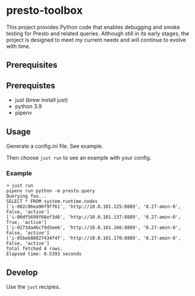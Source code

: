 # presto-toolbox

This project provides Python code that enables debugging and smoke testing for Presto and related queries. Although still in its early stages, the project is designed to meet my current needs and will continue to evolve with time.

## Prerequisites

## Prerequistes

- just (brew install just)
- python 3.9
- pipenv

## Usage

Generate a config.ini file. See example.

Then choose `just run` to see an example with your config.

### Example

```
➜ just run  
pipenv run python -m presto.query
Querying foo...
SELECT * FROM system.runtime.nodes
['i-002c86ea96f9ff61', 'http://10.0.101.125:8889', '0.27-amzn-0', False, 'active']
['i-00df5699f68ef3d6', 'http://10.0.101.137:8889', '0.27-amzn-0', True, 'active']
['i-0273da46c79d3ee6', 'http://10.0.101.166:8889', '0.27-amzn-0', False, 'active']
['i-05beb88027434f4f', 'http://10.0.101.170:8889', '0.27-amzn-0', False, 'active']
Total fetched 4 rows.
Elapsed time: 0.5393 seconds
```
## Develop

Use the `just` recipies.
